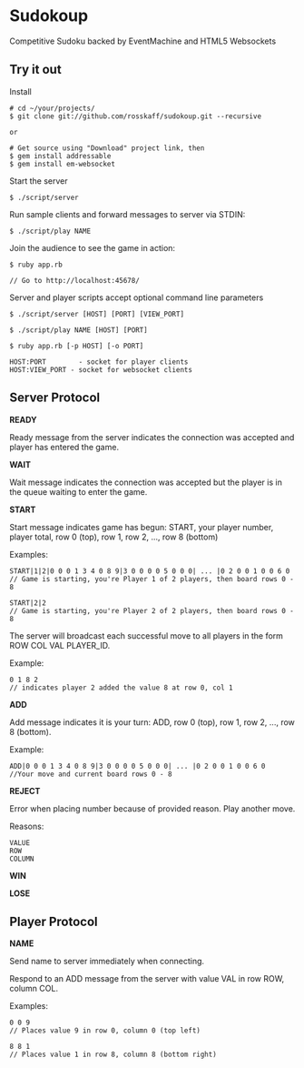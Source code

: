# Sudokoup #

Competitive Sudoku backed by EventMachine and HTML5 Websockets

## Try it out ##

Install

	# cd ~/your/projects/
	$ git clone git://github.com/rosskaff/sudokoup.git --recursive

	or

	# Get source using "Download" project link, then
	$ gem install addressable
	$ gem install em-websocket

Start the server

	$ ./script/server

Run sample clients and forward messages to server via STDIN:

	$ ./script/play NAME

Join the audience to see the game in action:

	$ ruby app.rb

	// Go to http://localhost:45678/

Server and player scripts accept optional command line parameters

	$ ./script/server [HOST] [PORT] [VIEW_PORT]

	$ ./script/play NAME [HOST] [PORT]

	$ ruby app.rb [-p HOST] [-o PORT]

	HOST:PORT 		 - socket for player clients
	HOST:VIEW_PORT - socket for websocket clients

## Server Protocol ##

**READY**

Ready message from the server indicates the connection was accepted and player has entered the game.

**WAIT**

Wait message indicates the connection was accepted but the player is in the queue waiting to enter the game.

**START**

Start message indicates game has begun: START, your player number, player total, row 0 (top), row 1, row 2, ..., row 8 (bottom)

Examples:

	START|1|2|0 0 0 1 3 4 0 8 9|3 0 0 0 0 5 0 0 0| ... |0 2 0 0 1 0 0 6 0
	// Game is starting, you're Player 1 of 2 players, then board rows 0 - 8

	START|2|2
	// Game is starting, you're Player 2 of 2 players, then board rows 0 - 8

**<ROW> <COL> <VAL> <PLAYER ID>**
The server will broadcast each successful move to all players in the form ROW COL VAL PLAYER_ID.

Example:

	0 1 8 2
	// indicates player 2 added the value 8 at row 0, col 1

**ADD**

Add message indicates it is your turn: ADD, row 0 (top), row 1, row 2, ..., row 8 (bottom).

Example:

	ADD|0 0 0 1 3 4 0 8 9|3 0 0 0 0 5 0 0 0| ... |0 2 0 0 1 0 0 6 0
	//Your move and current board rows 0 - 8
	
**REJECT**

Error when placing number because of provided reason. Play another move.

Reasons:

	VALUE
	ROW
	COLUMN

**WIN**

**LOSE**

## Player Protocol ##

**NAME**

Send name to server immediately when connecting.

**<ROW> <COL> <VAL>**

Respond to an ADD message from the server with value VAL in row ROW, column COL.

Examples:

	0 0 9
	// Places value 9 in row 0, column 0 (top left)

	8 8 1
	// Places value 1 in row 8, column 8 (bottom right)
	